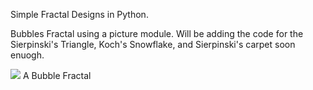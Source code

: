 Simple Fractal Designs in Python.

Bubbles Fractal using a picture module.
Will be adding the code for the Sierpinski's Triangle, Koch's Snowflake, and Sierpinski's carpet soon enuogh.

<img src ="http://www.cs.oberlin.edu/~wexler/cs150/lab06/Bubbles1.bmp"> 
A Bubble Fractal 
